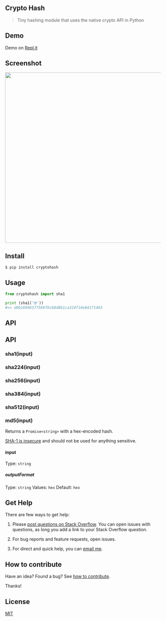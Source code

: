 ## Crypto Hash

> Tiny hashing module that uses the native crypto API in Python

## Demo

Demo on [Repl.it](https://repl.it/@yoginth/cryptohash)

## Screenshot

<img src="https://gitlab.com/yoginth/cryptohash/raw/master/Screenshot.png" width="550">

## Install

```
$ pip install cryptohash
```

## Usage

```python
from cryptohash import sha1

print (sha1('🤓'))
#=> d0b16946377589fbc68d8b1ca324f16e84171463
```

## API

## API

### sha1(input)
### sha224(input)
### sha256(input)
### sha384(input)
### sha512(input)

### md5(input)

Returns a `Promise<string>` with a hex-encoded hash.

[SHA-1 is insecure](https://stackoverflow.com/a/38045085/64949) and should not be used for anything sensitive.

#### input

Type: `string`

##### outputFormat

Type: `string`
Values: `hex`
Default: `hex`

## Get Help

There are few ways to get help:

 1. Please [post questions on Stack Overflow](https://stackoverflow.com/questions/ask). You can open issues with questions, as long you add a link to your Stack Overflow question.

 2. For bug reports and feature requests, open issues.

 3. For direct and quick help, you can [email me](mailto://yoginth@zoho.com).

## How to contribute

Have an idea? Found a bug? See [how to contribute][contributing].

Thanks!

## License

[MIT][license]

[LICENSE]: https://yoginth.mit-license.org/
[contributing]: /CONTRIBUTING.md
